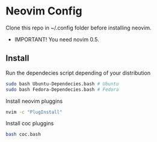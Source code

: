 # Neovim Config
Clone this repo in ~/.config folder before installing neovim.
* IMPORTANT! You need novim 0.5.

## Install

Run the dependecies script depending of your distribution
```bash
sudo bash Ubuntu-Dependecies.bash # Ubuntu
sudo bash Fedora-Dependecies.bash # Fedora
```

Install neovim pluggins
```bash
nvim -c "PlugInstall"
```

Install coc pluggins
```bash
bash coc.bash
```
